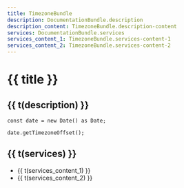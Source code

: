 ```yaml
---
title: TimezoneBundle
description: DocumentationBundle.description
description_content: TimezoneBundle.description-content
services: DocumentationBundle.services
services_content_1: TimezoneBundle.services-content-1
services_content_2: TimezoneBundle.services-content-2
---
```


# {{ title }}

## {{ t(description) }}

<p v-html="t(description_content)" />

```
const date = new Date() as Date;

date.getTimezoneOffset();
```

## {{ t(services) }}

- {{ t(services_content_1) }}
- {{ t(services_content_2) }}

<script setup lang="ts">
import { useI18n } from 'vue-i18n'

const { t } = useI18n()
</script>
